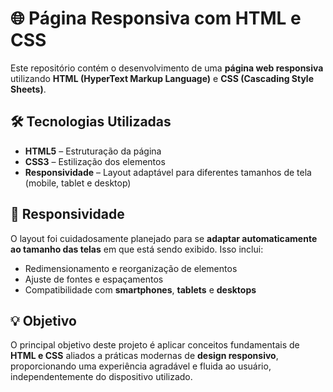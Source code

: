 # 🌐 Página Responsiva com HTML e CSS

Este repositório contém o desenvolvimento de uma **página web responsiva** utilizando **HTML (HyperText Markup Language)** e **CSS (Cascading Style Sheets)**.

## 🛠 Tecnologias Utilizadas

- **HTML5** – Estruturação da página
- **CSS3** – Estilização dos elementos
- **Responsividade** – Layout adaptável para diferentes tamanhos de tela (mobile, tablet e desktop)

## 📱 Responsividade

O layout foi cuidadosamente planejado para se **adaptar automaticamente ao tamanho das telas** em que está sendo exibido. Isso inclui:

- Redimensionamento e reorganização de elementos
- Ajuste de fontes e espaçamentos
- Compatibilidade com **smartphones**, **tablets** e **desktops**

## 💡 Objetivo

O principal objetivo deste projeto é aplicar conceitos fundamentais de **HTML e CSS** aliados a práticas modernas de **design responsivo**, proporcionando uma experiência agradável e fluida ao usuário, independentemente do dispositivo utilizado.



